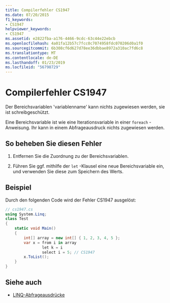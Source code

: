```yaml
---
title: Compilerfehler CS1947
ms.date: 07/20/2015
f1_keywords:
- CS1947
helpviewer_keywords:
- CS1947
ms.assetid: e2822fba-a176-4466-9cdc-63c44e22ebcb
ms.openlocfilehash: 4a01fa12b57c7fcc0c7074958fdc070206d0a1f0
ms.sourcegitcommit: 6b308cf6d627d78ee36dbbae8972a310ac7fd6c8
ms.translationtype: MT
ms.contentlocale: de-DE
ms.lasthandoff: 01/23/2019
ms.locfileid: "56798729"
---
```

# <a name="compiler-error-cs1947"></a>Compilerfehler CS1947
Der Bereichsvariablen 'variablenname' kann nichts zugewiesen werden, sie ist schreibgeschützt.  
  
 Eine Bereichsvariable ist wie eine Iterationsvariable in einer `foreach` -Anweisung. Ihr kann in einem Abfrageausdruck nichts zugewiesen werden.  
  
## <a name="to-correct-this-error"></a>So beheben Sie diesen Fehler  
  
1.  Entfernen Sie die Zuordnung zu der Bereichsvariablen.  
  
2.  Führen Sie ggf. mithilfe der `let` -Klausel eine neue Bereichsvariable ein, und verwenden Sie diese zum Speichern des Werts.  
  
## <a name="example"></a>Beispiel  
 Durch den folgenden Code wird der Fehler CS1947 ausgelöst:  
  
```csharp  
// cs1947.cs  
using System.Linq;  
class Test  
{  
    static void Main()  
    {  
        int[] array = new int[] { 1, 2, 3, 4, 5 };  
        var x = from i in array  
                let k = i  
                select i = 5; // CS1947  
        x.ToList();  
    }  
}  
```  
  
## <a name="see-also"></a>Siehe auch

- [LINQ-Abfrageausdrücke](../../csharp/programming-guide/linq-query-expressions/index.md)
